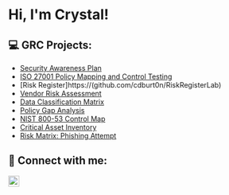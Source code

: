 <h1>Hi, I'm Crystal! </h1>

<h2>💻 GRC Projects:</h2>

  - [Security Awareness Plan](https://github.com/cdburt0n/Security-Awareness-Plan)
  - [ISO 27001 Policy Mapping and Control Testing](https://github.com/cdburt0n/ISO-27001-Policy-Mapping-Control-Testing)
  - [Risk Register]https://(github.com/cdburt0n/RiskRegisterLab)
  - [Vendor Risk Assessment](https://github.com/cdburt0n)
  - [Data Classification Matrix](https://github.com/cdburt0n)
  - [Policy Gap Analysis](https://github.com/cdburt0n)
  - [NIST 800-53 Control Map](https://github.com/cdburt0n)
  - [Critical Asset Inventory](https://github.com/cdburt0n)
  - [Risk Matrix: Phishing Attempt](https://github.com/cdburt0n)
  

<h2> 🤳 Connect with me:</h2>


[<img align="left" alt="JoshMadakor | LinkedIn" width="22px" src="https://cdn.jsdelivr.net/npm/simple-icons@v3/icons/linkedin.svg" />][linkedin]


[linkedin]: https://linkedin.com/in/crystalburt0n

<!--
**cdburt0n/cdburt0n** is a ✨ _special_ ✨ repository because its `README.md` (this file) appears on your GitHub profile.

Here are some ideas to get you started:

- 🔭 I’m currently working on ...
- 🌱 I’m currently learning ...
- 👯 I’m looking to collaborate on ...
- 🤔 I’m looking for help with ...
- 💬 Ask me about ...
- 📫 How to reach me: ...
- 😄 Pronouns: ...
- ⚡ Fun fact: ...
-->
